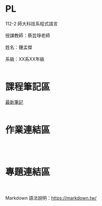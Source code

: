 # PL
112-2 師大科技系程式語言<br><br>
授課教師：蔡芸琤老師<br><br>
姓名：鍾孟傑<br><br>
系級：XX系XX年級<br><br>
# 課程筆記區
[最新筆記](https://www.notion.so/8734b6f073f54d3eb246566f0528673f)
<br><br>
# 作業連結區
<br><br>
# 專題連結區
<br><br>
Markdown 語法說明：https://markdown.tw/<br><br>
